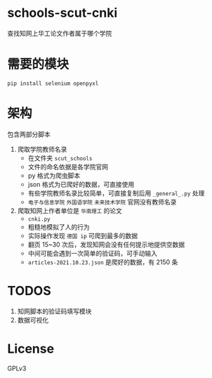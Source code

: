 # schools-scut-cnki
查找知网上华工论文作者属于哪个学院

# 需要的模块
`pip install selenium openpyxl`

# 架构
包含两部分脚本
1. 爬取学院教师名录
    * 在文件夹 `scut_schools`
    * 文件的命名依据是各学院官网
    * py 格式为爬虫脚本
    * json 格式为已爬好的数据，可直接使用
    * 有些学院教师名录比较简单，可直接复制后用 `_general_.py` 处理
    * `电子与信息学院` `外国语学院` `未来技术学院` 官网没有教师名录
2. 爬取知网上作者单位是 `华南理工` 的论文
    * `cnki.py`
    * 粗糙地模拟了人的行为
    * 实际操作发现 `德国 ip` 可爬到最多的数据
    * 翻页 15~30 次后，发现知网会没有任何提示地提供空数据
    * 中间可能会遇到一次简单的验证码，可手动输入
    * `articles-2021.10.23.json` 是爬好的数据，有 2150 条

# TODOS
1. 知网脚本的验证码填写模块
2. 数据可视化

# License
GPLv3

